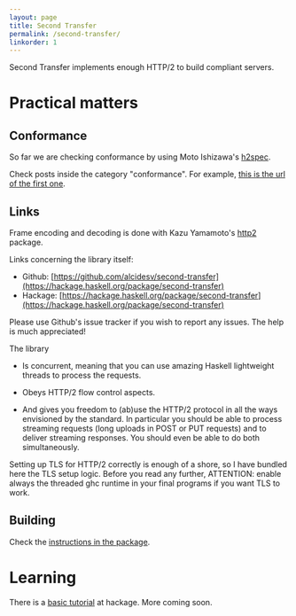 ```yaml
---
layout: page
title: Second Transfer
permalink: /second-transfer/
linkorder: 1
---
```


Second Transfer implements enough HTTP/2  to build 
compliant servers.

Practical matters
=================

Conformance
-----------

So far we are checking conformance by using Moto Ishizawa's 
[h2spec](https://github.com/summerwind).

Check posts inside the category "conformance". 
For example, [this is the url of the first one](/second-transfer/conformance-1/).

Links
-----

Frame encoding and decoding is done with 
Kazu Yamamoto's [http2](http://hackage.haskell.org/package/http2) package.

Links concerning the library itself:

* Github: [https://github.com/alcidesv/second-transfer](https://hackage.haskell.org/package/second-transfer)
* Hackage: [https://hackage.haskell.org/package/second-transfer](https://hackage.haskell.org/package/second-transfer)

Please use Github's issue tracker if you wish to report any issues.
The help is much appreciated!

The library

* Is concurrent, meaning that you can use amazing Haskell lightweight threads to 
process the requests. 

* Obeys HTTP/2 flow control aspects.

* And gives you freedom to (ab)use the HTTP/2 protocol in all the ways envisioned 
by the standard. In particular you should be able to process streaming requests 
(long uploads in POST or PUT requests) and to deliver streaming responses. You
should even be able to do both simultaneously. 

Setting up TLS for HTTP/2 correctly is enough of a shore, so I have bundled here the
TLS setup logic. Before you read any further, ATTENTION: enable always the threaded 
ghc runtime in your final programs if you want TLS to work.

Building
--------

Check the [instructions in the package](https://github.com/alcidesv/second-transfer/blob/master/README.md).


Learning
========

There is a 
[basic tutorial](https://hackage.haskell.org/package/second-transfer-0.3.0.4/docs/SecondTransfer.html)
at hackage. 
More coming soon.
